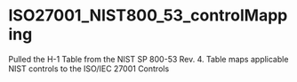 # ISO27001_NIST800_53_controlMapping
Pulled the H-1 Table from the NIST SP 800-53 Rev. 4. Table maps applicable NIST controls to the ISO/IEC 27001 Controls
